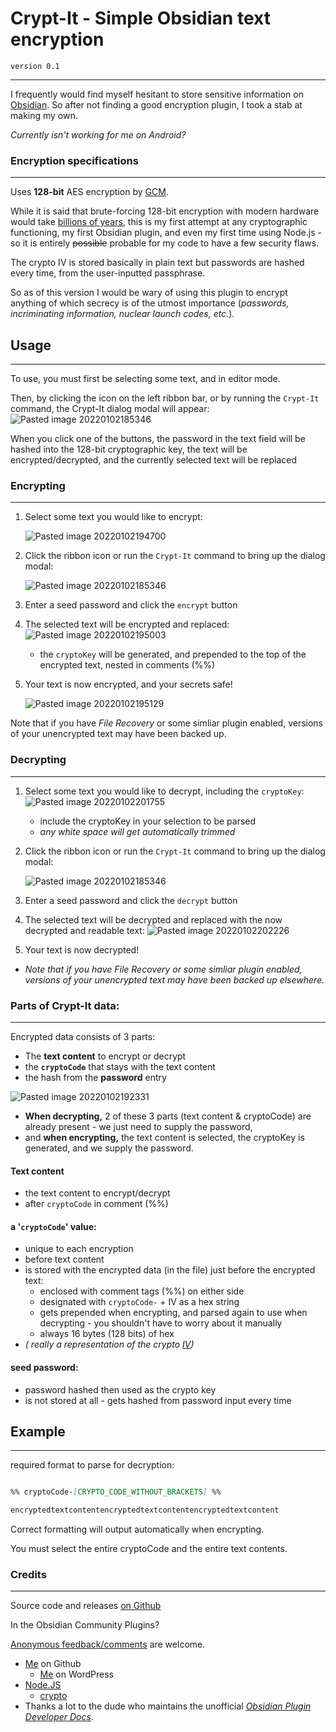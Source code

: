 # Crypt-It - Simple Obsidian text encryption
`version 0.1`

---

I frequently would find myself hesitant to store sensitive information on [Obsidian](https://obsidian.md/). So after not finding a good encryption plugin, I took a stab at making my own.

*Currently isn't working for me on Android?*

### Encryption specifications
---

Uses **128-bit** AES encryption by [GCM](https://en.wikipedia.org/wiki/Galois/Counter_Mode).

While it is said that brute-forcing 128-bit encryption with modern hardware would take [billions of years](https://medium.com/@drgutteridge/whats-the-deal-with-encryption-strength-is-128-bit-encryption-enough-or-do-you-need-more-3338b53f1e3d), this is my first attempt at any cryptographic functioning, my first Obsidian plugin, and even my first time using Node.js - so it is entirely ~~possible~~ probable for my code to have a few security flaws.

The crypto IV is stored basically in plain text but passwords are hashed every time, from the user-inputted passphrase. 

So as of this version I would be wary of using this plugin to encrypt anything of which secrecy is of the utmost importance (*passwords, incriminating information, nuclear launch codes, etc.*).

## Usage
---

To use, you must first be selecting some text, and in editor mode.

Then, by clicking the icon on the left ribbon bar, or by running the  `Crypt-It`  command, the Crypt-It dialog modal will appear:
![Pasted image 20220102185346](https://user-images.githubusercontent.com/54555500/147898434-be6ffc8b-7e8e-4e81-b278-efdc9c609818.png)

When you click one of the buttons, the password in the text field will be hashed into the 128-bit cryptographic key, the text will be encrypted/decrypted, and the currently selected text will be replaced


### Encrypting
---

1. Select some text you would like to encrypt:
	
	![Pasted image 20220102194700](https://user-images.githubusercontent.com/54555500/147898670-585fe7d8-a0b5-4add-a619-6cc5117331ea.png)



2. Click the ribbon icon or run the `Crypt-It` command to bring up the dialog modal:

	![Pasted image 20220102185346](https://user-images.githubusercontent.com/54555500/147898249-b19b1df8-3009-481c-8b02-c73da0baf9af.png)

	
3. Enter a seed password and click the `encrypt` button

4. The selected text will be encrypted and replaced:
	![Pasted image 20220102195003](https://user-images.githubusercontent.com/54555500/147898278-1fa5c4f2-1b9e-4298-ac9a-e7acc4ebe67c.png)
	
    - the `cryptoKey` will be generated, and prepended to the top of the encrypted text, nested in comments (\%\%) 

5. Your text is now encrypted, and your secrets safe! 

	![Pasted image 20220102195129](https://user-images.githubusercontent.com/54555500/147898346-b58982f2-ab9c-4fec-b55a-3734643c5420.png)

	

Note that if you have *File Recovery* or some simliar plugin enabled, versions of your unencrypted text may have been backed up.


### Decrypting
---

1. Select some text you would like to decrypt, including the `cryptoKey`:
	![Pasted image 20220102201755](https://user-images.githubusercontent.com/54555500/147898367-68ab8312-77cc-4e4c-880e-6f984056a689.png)

	- include the cryptoKey in your selection to be parsed
	- *any white space will get automatically trimmed*


2. Click the ribbon icon or run the `Crypt-It` command to bring up the dialog modal:

	![Pasted image 20220102185346](https://user-images.githubusercontent.com/54555500/147898363-54cac967-a6f8-4645-b4b9-2a7a33535705.png)

	
3. Enter a seed password and click the `decrypt` button

4. The selected text will be decrypted and replaced with the now decrypted and readable text:
	![Pasted image 20220102202226](https://user-images.githubusercontent.com/54555500/147898386-9795c485-b683-4699-9692-8fa38891f370.png)


5. Your text is now decrypted!


- *Note that if you have *File Recovery* or some simliar plugin enabled, versions of your unencrypted text may have been backed up elsewhere.*


### **Parts of Crypt-It data:**
---

Encrypted data consists of 3 parts:
- The **text content** to encrypt or decrypt
- the **`cryptoCode`** that stays with the text content
- the hash from the **password** entry

![Pasted image 20220102192331](https://user-images.githubusercontent.com/54555500/147898428-31b59f40-850e-406e-8af7-146a887c2c64.png)


- **When decrypting,** 2 of these 3 parts (text content & cryptoCode) are already present - we just need to supply the password, 
- and **when encrypting,** the text content is selected, the cryptoKey is generated, and we supply the password. 


#### Text content
- the text content to encrypt/decrypt
- after `cryptoCode` in comment (\%\%) 

#### **a '`cryptoCode`' value**:
- unique to each encryption
- before text content
- is stored with the encrypted data (in the file) just before the encrypted text:
	- enclosed with comment tags (\%\%) on either side
	- designated with `cryptoCode-` + IV as a hex string
	- gets prepended when encrypting, and parsed again to use when decrypting - you shouldn't have to worry about it manually
	- always 16 bytes (128 bits) of hex 
-  *( really a representation of the crypto [IV]())*

#### **seed password**:
- password hashed then used as the crypto key
- is not stored at all - gets hashed from password input every time






## Example
---

required format to parse for decryption:

```markdown

%% cryptoCode-[CRYPTO_CODE_WITHOUT_BRACKETS] %%

encryptedtextcontentencryptedtextcontentencryptedtextcontent 

```

Correct formatting will output automatically when encrypting.

You must select the entire cryptoCode and the entire text contents. 


### Credits
---
Source code and releases [on Github](https://github.com/cheeseonamonkey/obsPlug) 

In the Obsidian Community Plugins?
		
[Anonymous feedback/comments](https://freesuggestionbox.com/pub/fmdkdnm) are welcome.

- [Me](https://github.com/cheeseonamonkey) on Github
	- [Me](www.alexanderhuso.wordpress.com) on WordPress
- [Node.JS](https://nodejs.org/en/)
	- [crypto](https://nodejs.org/api/crypto.html)
- Thanks a lot to the dude who maintains the unofficial *[Obsidian Plugin Developer Docs](https://marcus.se.net/obsidian-plugin-docs/)*.
